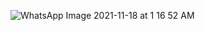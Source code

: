 ![WhatsApp Image 2021-11-18 at 1 16 52 AM](https://user-images.githubusercontent.com/76067475/142517351-03343cd0-83eb-455e-9ddb-149e8b0dc3da.jpeg)
